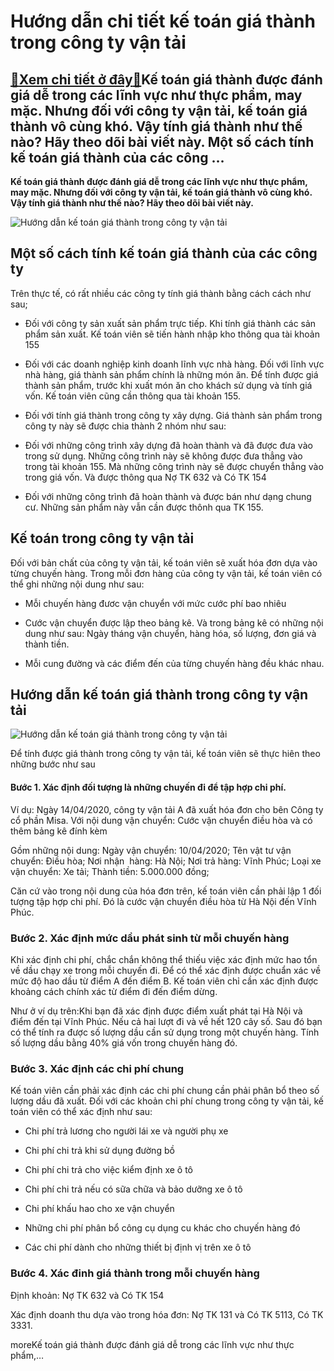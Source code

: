 Hướng dẫn chi tiết kế toán giá thành trong công ty vận tải
==========================================================

[:gift:Xem chi tiết ở đây:gift:](https://hddtvn.com/huong-dan-chi-tiet-ke-toan-gia-thanh-trong-cong-ty-van-tai/)Kế toán giá thành được đánh giá dễ trong các lĩnh vực như thực phẩm, may mặc. Nhưng đối với công ty vận tải, kế toán giá thành vô cùng khó. Vậy tính giá thành như thế nào? Hãy theo dõi bài viết này. Một số cách tính kế toán giá thành của các công …
--------------------------------------------------------------------------------------------------------------------------------------------------------------------------------------------------------------------------------------------------------

**Kế toán giá thành được đánh giá dễ trong các lĩnh vực như thực phẩm, may mặc. Nhưng đối với công ty vận tải, kế toán giá thành vô cùng khó. Vậy tính giá thành như thế nào? Hãy theo dõi bài viết này.**


![Hướng dẫn kế toán giá thành trong công ty vận tải](https://hddtvn.com/wp-content/uploads/2021/01/chanh-xe-sai-gon.jpg)


Một số cách tính kế toán giá thành của các công ty
--------------------------------------------------


Trên thực tế, có rất nhiều các công ty tính giá thành bằng cách cách như sau;




* Đối với công ty sản xuất sản phẩm trực tiếp. Khi tính giá thành các sản phẩm sản xuất. Kế toán viên sẽ tiến hành nhập kho thông qua tài khoản 155

* Đối với các doanh nghiệp kinh doanh lĩnh vực nhà hàng. Đối với lĩnh vực nhà hàng, giá thành sản phẩm chính là những món ăn. Để tính được giá thành sản phẩm, trước khi xuất món ăn cho khách sử dụng và tính giá vốn. Kế toán viên cũng cần thông qua tài khoản 155.

* Đối với tính giá thành trong công ty xây dựng. Giá thành sản phẩm trong công ty này sẽ được chia thành 2 nhóm như sau:



+ Đối với những công trình xây dựng đã hoàn thành và đã được đưa vào trong sử dụng. Những công trình này sẽ không được đưa thẳng vào trong tài khoản 155. Mà những công trình này sẽ được chuyển thẳng vào trong giá vốn. Và được thông qua Nợ TK 632 và Có TK 154


+ Đối với những công trình đã hoàn thành và được bán như dạng chung cư. Những sản phẩm này vẫn cần được thônh qua TK 155.


Kế toán trong công ty vận tải
-----------------------------


Đối với bản chất của công ty vận tải, kế toán viên sẽ xuất hóa đơn dựa vào từng chuyến hàng. Trong mỗi đơn hàng của công ty vận tải, kế toán viên có thể ghi những nội dung như sau:




* Mỗi chuyến hàng đươc vận chuyển với mức cước phí bao nhiêu

* Cước vận chuyển được lập theo bảng kê. Và trong bảng kê có những nội dung như sau: Ngày tháng vận chuyển, hàng hóa, số lượng, đơn giá và thành tiền.

* Mỗi cung đường và các điểm đến của từng chuyến hàng đều khác nhau.



Hướng dẫn kế toán giá thành trong công ty vận tải
-------------------------------------------------


![Hướng dẫn kế toán giá thành trong công ty vận tải](https://hddtvn.com/wp-content/uploads/2021/01/vch10-1.png)


Để tính được giá thành trong công ty vận tải, kế toán viên sẽ thực hiên theo những bước như sau


#### Bước 1. Xác định đối tượng là những chuyến đi để tập hợp chi phí.


Ví dụ: Ngày 14/04/2020, công ty vận tải A đã xuất hóa đơn cho bên Công ty cổ phần Misa. Với nội dung vận chuyển: Cước vận chuyển điều hòa và có thêm bảng kê đính kèm


Gồm những nội dung: Ngày vận chuyển: 10/04/2020; Tên vật tư vận chuyển: Điều hòa; Nơi nhận  hàng: Hà Nội; Nơi trả hàng: Vĩnh Phúc; Loại xe vận chuyển: Xe tải; Thành tiền: 5.000.000 đồng;


Căn cứ vào trong nội dung của hóa đơn trên, kế toán viên cần phải lập 1 đối tượng tập hợp chi phí. Đó là cước vận chuyển điều hòa từ Hà Nội đến Vĩnh Phúc.


### Bước 2. Xác định mức dầu phát sinh từ mỗi chuyến hàng


Khi xác định chi phí, chắc chắn không thể thiếu việc xác định mức hao tổn về dầu chạy xe trong mỗi chuyến đi. Để có thể xác định được chuẩn xác về mức độ hao dầu từ điểm A đến điểm B. Kế toán viên chỉ cần xác định được khoảng cách chính xác từ điểm đi đến điểm dừng.


Như ở ví dụ trên:Khi bạn đã xác định được điểm xuất phát tại Hà Nội và điểm đến tại Vĩnh Phúc. Nếu cả hai lượt đi và về hết 120 cây số. Sau đó bạn có thể tính ra được số lượng dầu cần sử dụng trong một chuyến hàng. Tính số lượng dầu bằng 40% giá vốn trong chuyến hàng đó.


### Bước 3. Xác định các chi phí chung


Kế toán viên cần phải xác định các chi phí chung cần phải phân bổ theo số lượng dầu đã xuất. Đối với các khoản chi phí chung trong công ty vận tải, kế toán viên có thể xác định như sau:




* Chi phí trả lương cho người lái xe và người phụ xe

* Chi phí chi trả khi sử dụng đường bồ

* Chi phí chi trả cho việc kiểm định xe ô tô

* Chi phí chi trả nếu có sữa chữa và bảo dưỡng xe ô tô

* Chi phí khấu hao cho xe vận chuyển

* Những chi phí phân bổ công cụ dụng cu khác cho chuyến hàng đó

* Các chi phí dành cho những thiết bị định vị trên xe ô tô



### Bước 4. Xác đinh giá thành trong mỗi chuyến hàng


Định khoản: Nợ TK 632 và Có TK 154


Xác định doanh thu dựa vào trong hóa đơn: Nợ TK 131 và Có TK 5113, Có TK 3331.


moreKế toán giá thành được đánh giá dễ trong các lĩnh vực như thực phẩm,…


